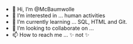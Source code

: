 - 👋 Hi, I’m @McBaumwolle
- 👀 I’m interested in ... human activities
- 🌱 I’m currently learning ... SQL, HTML and Git.
- 💞️ I’m looking to collaborate on ... 
- 📫 How to reach me ... ✨ not ✨

<!---
McBaumwolle/McBaumwolle is a ✨ special ✨ repository because its `README.md` (this file) appears on your GitHub profile.
You can click the Preview link to take a look at your changes.
--->

